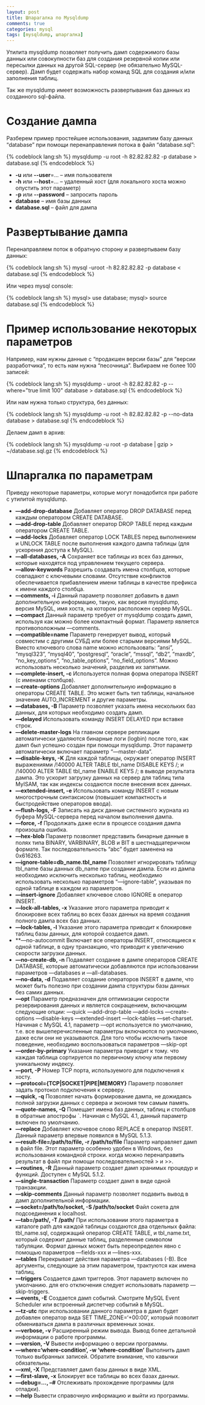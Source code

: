 ```yaml
---
layout: post
title: Шпарагалка по Mysqldump
comments: true
categories: mysql
tags: [mysqldump, шпаргалка]
---
```


Утилита mysqldump позволяет получить дамп содержимого базы данных или совокупности баз для создания резервной копии или пересылки данных на другой SQL-сервер (не обязательно MySQL-сервер). Дамп будет содержать набор команд SQL для создания и/или заполнения таблиц.

Так же mysqldump имеет возможность развертывания баз данных из созданного sql-файла.
<!-- more -->

# Создание дампа

Разберем пример простейшее использования, задампим базу данных “database” при помощи перенаправления потока в файл “database.sql”:
	
{% codeblock lang:sh %}
mysqldump -u root -h 82.82.82.82 -p database > database.sql
{% endcodeblock %}

+ **-u** или **--user**=… – имя пользователя
+ **-h** или **--host**=… – удаленный хост (для локального хоста можно опустить этот параметр)
+ **-p** или **--password** – запросить пароль
+ **database** – имя базы данных
+ **database.sql** – файл для дампа

# Развертывание дампа

Перенаправляем поток в обратную сторону и развертываем базу данных:

{% codeblock lang:sh %}
mysql -uroot -h 82.82.82.82 -p database < database.sql
{% endcodeblock %}

Или через mysql console:

{% codeblock lang:sh %}
mysql> use database;
mysql> source database.sql
{% endcodeblock %}

# Пример использование некоторых параметров

Например, нам нужны данные с “продакшен версии базы” для “версии разработчика”, то есть нам нужна “песочница”. Выбираем не более 100 записей:

{% codeblock lang:sh %}
mysqldump - uroot -h 82.82.82.82 -p --where="true limit 100" database > database.sql
{% endcodeblock %}

Или нам нужна только структура, без данных:

{% codeblock lang:sh %}
mysqldump -u root -h 82.82.82.82 -p --no-data database > database.sql
{% endcodeblock %}

Делаем дамп в архив:

{% codeblock lang:sh %}
mysqldump -u root -p database | gzip > ~/database.sql.gz
{% endcodeblock %}

# Шпаргалка по параметрам

Приведу некоторые параметры, которые могут понадобится при работе с утилитой mysqldump.

+ **—add-drop-database** Добавляет оператор DROP DATABASE перед каждым оператором CREATE DATABASE.
+ **—add-drop-table** Добавляет оператор DROP TABLE перед каждым оператором CREATE TABLE.
+ **—add-locks** Добавляет оператор LOCK TABLES перед выполнением и UNLOCK TABLE после выполнения каждого дампа таблицы (для ускорения доступа к MySQL).
+ **—all-databases, -A** Сохраняет все таблицы из всех баз данных, которые находятся под управлением текущего сервера.
+ **—allow-keywords** Разрешить создавать имена столбцов, которые совпадают с ключевыми словами. Отсутствие конфликтов обеспечивается прибавлением имени таблицы в качестве префикса к имени каждого столбца.
+ **—comments, -i** Данный параметр позволяет добавить в дамп дополнительную информацию, такую, как версия mysqldump, версия MySQL, имя хоста, на котором расположен сервер MySQL.
+ **—compact** Данный параметр требует от mysqldump создать дамп, используя как можно более компактный формат. Параметр является противоположным —comments.
+ **—compatible=name** Параметр генерирует вывод, который совместим с другими СУБД или более старыми версиями MySQL. Вместо ключевого слова name можно использовать: “ansi”, “mysql323”, “mysql40”, “postgresql”, “oracle”, “mssql”, “db2”, “maxdb”, “no_key_options”, “no_table_options”, “no_field_options”. Можно использовать несколько значений, разделив их запятыми.
+ **—complete-insert, -c** Используется полная форма оператора INSERT (с именами столбцов).
+ **—create-options** Добавляет дополнительную информацию в операторы CREATE TABLE. Это может быть тип таблицы, начальное значение AUTO_INCREMENT и другие параметры.
+ **—databases, -B** Параметр позволяет указать имена нескольких баз данных, для которых необходимо создать дамп.
+ **—delayed** Использовать команду INSERT DELAYED при вставке строк.
+ **—delete-master-logs** На главном сервере репликации автоматически удаляются бинарные логи (logbin) после того, как дамп был успешно создан при помощи mysqldump. Этот параметр автоматически включает параметр “—master-data”.
+ **—disable-keys, -K** Для каждой таблицы, окружает оператор INSERT выражениями /!40000 ALTER TABLE tbl_name DISABLE KEYS /; и /!40000 ALTER TABLE tbl_name ENABLE KEYS /; в выводе результата дампа. Это ускорит загрузку данных на сервер для таблиц типа MyISAM, так как индексы создаются после внесения всех данных.
+ **—extended-insert, -e** Использовать команду INSERT с новым многострочным синтаксисом (повышает компактность и быстродействие операторов ввода).
+ **—flush-logs, -F** Записать на диск данные системного журнала из буфера MySQL-сервера перед началом выполнения дампа.
+ **—force, -f** Продолжать даже если в процессе создания дампа произошла ошибка.
+ **—hex-blob** Параметр позволяет представить бинарные данные в полях типа BINARY, VARBINARY, BLOB и BIT в шестнадцатеричном формате. Так последовательность “abc” будет заменена на 0x616263.
+ **—ignore-table=db_name.tbl_name** Позволяет игнорировать таблицу tbl_name базы данных db_name при создании дампа. Если из дампа необходимо исключить несколько таблиц, необходимо использовать несколько параметров “—ignore-table”, указывая по одной таблице в каждом из параметров.
+ **—insert-ignore** Добавляет ключевое слово IGNORE в оператор INSERT.
+ **—lock-all-tables, -x** Указание этого параметра приводит к блокировке всех таблиц во всех базах данных на время создания полного дампа всех баз данных.
+ **—lock-tables, -l** Указание этого параметра приводит к блокировке таблиц базы данных, для которой создается дамп.
+ **—no-autocommit Включает все операторы INSERT, относящиеся к одной таблице, в одну транзакцию, что приводит к увеличению скорости загрузки данных.
+ **—no-create-db, -n** Подавляет создание в дампе операторов CREATE DATABASE, которые автоматически добавляются при использовании параметров —databases и —all-databases.
+ **—no-data, -d** Подавляет создание операторов INSERT в дампе, что может быть полезно при создании дампа структуры базы данных без самих данных.
+ **—opt** Параметр предназначен для оптимизации скорости резервирования данных и является сокращением, включающим следующие опции: —quick —add-drop-table —add-locks —create-options —disable-keys —extended-insert —lock-tables —set-charset. Начиная с MySQL 4.1, параметр —opt используется по умолчанию, т.е. все вышеперечисленные параметры включаются по умолчанию, даже если они не указываются. Для того чтобы исключить такое поведение, необходимо воспользоваться параметров —skip-opt
+ **—order-by-primary** Указание параметра приводит к тому. что каждая таблица сортируется по первичному ключу или первому уникальному индексу.
+ **—port, -P** Номер TCP порта, используемого для подключения к хосту.
+ **—protocol={TCP|SOCKET|PIPE|MEMORY}** Параметр позволяет задать протокол подключения к серверу.
+ **—quick, -q** Позволяет начать формирование дампа, не дожидаясь полной загрузки данных с сервера и экономя тем самым память.
+ **—quote-names, -Q** Помещает имена баз данных, таблиц и столбцов в обратные апострофы `. Начиная с MySQL 4.1, данный параметр включен по умолчанию.
+ **—replace** Добавляет ключевое слово REPLACE в оператор INSERT. Данный параметр впервые появился в MySQL 5.1.3.
+ **—result-file=/path/to/file, -r /path/to/file** Параметр направляет дамп в файл file. Этот параметр особенно удобен в Windows, без использования командной строки. когда можно перенаправить результат в файл при помощи последовательностей > и >>.
+ **—routines, -R** Данный параметр создает дамп хранимых процедур и функций. Доступен с MySQL 5.1.2.
+ **—single-transaction** Параметр создает дамп в виде одной транзакции.
+ **—skip-comments** Данный параметр позволяет подавить вывод в дамп дополнительной информации.
+ **—socket=/path/to/socket, -S /path/to/socket** Файл сокета для подсоединения к localhost.
+ **—tab=/path/, -T /path/** При использовании этого параметра в каталоге path для каждой таблицы создаются два отдельных файла: tbl_name.sql, содержащий оператор CREATE TABLE, и tbl_name.txt, который содержит данные таблиц, разделенные символом табуляции. Формат данных может быть переопределен явно с помощью параметров —fields-xxx и —lines-xxx.
+ **—tables** Перекрывает действия параметра —databases (-B). Все аргументы, следующие за этим параметром, трактуются как имена таблиц.
+ **—triggers** Создается дамп триггеров. Этот параметр включен по умолчанию. для его отключения следует использовать параметр —skip-triggers.
+ **—events, -E** Создается дамп событий. Смотрите MySQL Event Scheduler или встроенный диспетчер событий в MySQL.
+ **—tz-utc** при использовании данного параметра в дамп будет добавлен оператор вида SET TIME_ZONE=‘+00:00’, который позволит обмениваться дампа в различных временных зонах.
+ **—verbose, -v** Расширенный режим вывода. Вывод более детальной информации о работе программы.
+ **—version, -V** Вывести информацию о версии программы.
+ **—where=‘where-condition’, -w ‘where-condition’** Выполнить дамп только выбранных записей. Обратите внимание, что кавычки обязательны.
+ **—xml, -X** Представляет дамп базы данных в виде XML.
+ **—first-slave, -x** Блокирует все таблицы во всех базах данных.
+ **—debug=…, –#** Отслеживать прохождение программы (для отладки).
+ **—help** Вывести справочную информацию и выйти из программы.

